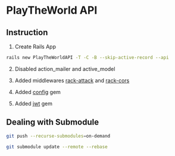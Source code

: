 # PlayTheWorld API

## Instruction

1. Create Rails App

```bash
rails new PlayTheWorldAPI -T -C -B --skip-active-record --api
```

2. Disabled action_mailer and active_model

3. Added middlewares [rack-attack](https://github.com/kickstarter/rack-attack) and [rack-cors](https://github.com/cyu/rack-cors)

4. Added [config](https://github.com/railsconfig/config) gem

5. Added [jwt](https://github.com/jwt/ruby-jwt) gem

## Dealing with Submodule

```bash
git push --recurse-submodules=on-demand
```

```bash
git submodule update --remote --rebase
```